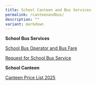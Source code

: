 ```yaml
---
title: School Canteen and Bus Services
permalink: /canteenandbus/
description: ""
variant: markdown
---
```

**School Bus Services**

[School Bus Operator and Bus Fare](/files/School_Bus_Operator_and_NTE_Price_2024___2025_1_2.pdf)

[Request for School Bus Service](/files/Request_for_School_Bus_Services_2024_2025_1_2.pdf)

**School Canteen**

[Canteen Price List 2025](/files/Our%20school%20info/Canteen_Price_List_2025.pdf)

